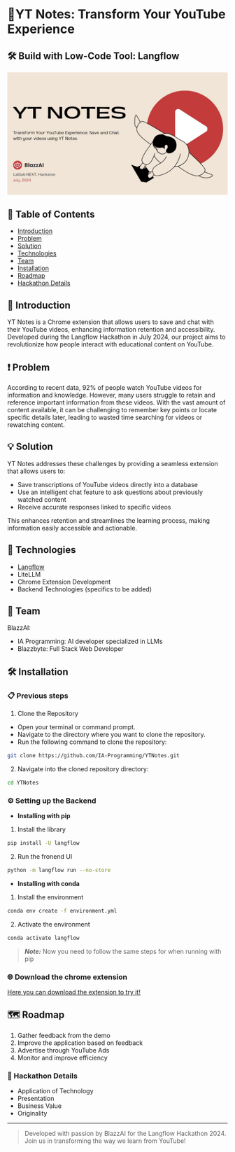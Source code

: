 # 🌟YT Notes: Transform Your YouTube Experience

## 🛠️ Build with Low-Code Tool: Langflow

![YT Notes Logo](logo.jpeg)

## 📑 Table of Contents
- [Introduction](#introduction)
- [Problem](#problem)
- [Solution](#solution)
- [Technologies](#technologies)
- [Team](#team)
- [Installation](#installation)
- [Roadmap](#roadmap)
- [Hackathon Details](#hackathon-details)

## 📖 Introduction

YT Notes is a Chrome extension that allows users to save and chat with their YouTube videos, enhancing information retention and accessibility. Developed during the Langflow Hackathon in July 2024, our project aims to revolutionize how people interact with educational content on YouTube.

## ❗ Problem

According to recent data, 92% of people watch YouTube videos for information and knowledge. However, many users struggle to retain and reference important information from these videos. With the vast amount of content available, it can be challenging to remember key points or locate specific details later, leading to wasted time searching for videos or rewatching content.

## 💡 Solution

YT Notes addresses these challenges by providing a seamless extension that allows users to:
- Save transcriptions of YouTube videos directly into a database
- Use an intelligent chat feature to ask questions about previously watched content
- Receive accurate responses linked to specific videos

This enhances retention and streamlines the learning process, making information easily accessible and actionable.

## 🧰 Technologies

- [Langflow]()
- LiteLLM
- Chrome Extension Development
- Backend Technologies (specifics to be added)

## 👥 Team

BlazzAI:
- IA Programming: AI developer specialized in LLMs
- Blazzbyte: Full Stack Web Developer

## 🛠️ Installation

### 📋 Previous steps

1. Clone the Repository
- Open your terminal or command prompt.
- Navigate to the directory where you want to clone the repository.
- Run the following command to clone the repository:
 
 ```bash
git clone https://github.com/IA-Programming/YTNotes.git
 ```

2. Navigate into the cloned repository directory:

```bash
cd YTNotes
```

### ⚙️ Setting up the Backend

 - **Installing with pip**
 1. Install the library
 ```bash
pip install -U langflow
 ```
2. Run the fronend UI
```bash
python -m langflow run --no-store
```
 - **Installing with conda**
1. Install the environment
```bash
conda env create -f environment.yml
```
2. Activate the environment
```bash
conda activate langflow
```
> **_Note:_** Now you need to follow the same steps for when running with pip

### 🌐 Download the chrome extension

[Here you can download the extension to try it!]()

## 🗺️ Roadmap

1. Gather feedback from the demo
2. Improve the application based on feedback
3. Advertise through YouTube Ads
4. Monitor and improve efficiency


### 🚀 Hackathon Details

- Application of Technology
- Presentation
- Business Value
- Originality

---

> Developed with passion by BlazzAI for the Langflow Hackathon 2024. Join us in transforming the way we learn from YouTube!
